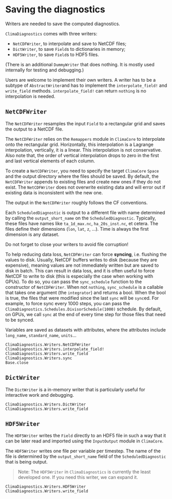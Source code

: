 # Saving the diagnostics

Writers are needed to save the computed diagnostics.

`ClimaDiagnostics` comes with three writers:
- `NetCDFWriter`, to interpolate and save to NetCDF files;
- `DictWriter`, to save `Field`s to dictionaries in memory;
- `HDF5Writer`, to save `Field`s to HDF5 files.

(There is an additional `DummyWriter` that does nothing. It is mostly used internally for testing and debugging.)

Users are welcome to implement their own writers. A writer has to be a subtype
of `AbstractWriter`and has to implement the `interpolate_field!` and
`write_field` methods. `interpolate_field!` can return `nothing` is no
interpolation is needed.

## `NetCDFWriter`

The `NetCDFWriter` resamples the input `Field` to a rectangular grid and saves
the output to a NetCDF file.

The `NetCDFWriter` relies on the `Remappers` module in `ClimaCore` to
interpolate onto the rectangular grid. Horizontally, this interpolation is a
Lagrange interpolation, vertically, it is a linear. This interpolation is not
conservative. Also note that, the order of vertical interpolation drops to zero
in the first and last vertical elements of each column.

To create a `NetCDFWriter`, you need to specify the target `ClimaCore` `Space`
and the output directory where the files should be saved. By default, the
`NetCDFWriter` appends to existing files and create new ones if they do not
exist. The `NetCDFWriter` does not overwrite existing data and will error out if
existing data is inconsistent with the new one.

The output in the `NetCDFWriter` roughly follows the CF conventions.

Each `ScheduledDiagnostic` is output to a different file with name determined by
calling the `output_short_name` on the `ScheduledDiagnostic`. Typically, these
files have names like `ta_1d_max.nc`, `ha_20s_inst.nc`, et cetera. The files
define their dimensions (`lon`, `lat`, `z`, ...). Time is always the first
dimension is any dataset.

Do not forget to close your writers to avoid file corruption!

To help reducing data loss, `NetCDFWriter` can force __syncing__, i.e. flushing
the values to disk. Usually, NetCDF buffers writes to disk (because they are
expensive), meaning values are not immediately written but are saved to disk in
batch. This can result in data loss, and it is often useful to force NetCDF to
write to disk (this is especially the case when working with GPUs). To do so,
you can pass the `sync_schedule` function to the constructor of `NetCDFWriter`.
When not `nothing`, `sync_schedule` is a callable that takes one argument (the
`integrator`) and returns a bool. When the bool is true, the files that were
modified since the last `sync` will be `sync`ed. For example, to force sync
every 1000 steps, you can pass the
`ClimaDiagnostics.Schedules.DivisorSchedule(1000)` schedule. By default, on
GPUs, we call `sync` at the end of every time step for those files that need to
be synced.

Variables are saved as datasets with attributes, where the attributes include
`long_name`, `standard_name`, `units`...

```@docs
ClimaDiagnostics.Writers.NetCDFWriter
ClimaDiagnostics.Writers.interpolate_field!
ClimaDiagnostics.Writers.write_field
ClimaDiagnostics.Writers.sync
Base.close
```

## `DictWriter`

The `DictWriter` is a in-memory writer that is particularly useful for
interactive work and debugging.

```@docs
ClimaDiagnostics.Writers.DictWriter
ClimaDiagnostics.Writers.write_field
```

## `HDF5Writer`

 The `HDF5Writer` writes the `Field` directly to an HDF5 file in such a way that
it can be later read and imported using the `InputOutput` module in `ClimaCore`.

The `HDF5Writer` writes one file per variable per timestep. The name of the file
is determined by the `output_short_name` field of the `ScheduledDiagnostic` that
is being output.

> Note: The `HDF5Writer` in `ClimaDiagnostics` is currently the least developed
> one. If you need this writer, we can expand it.

```@docs
ClimaDiagnostics.Writers.HDF5Writer
ClimaDiagnostics.Writers.write_field
```
